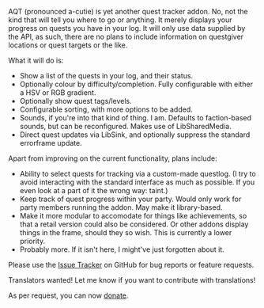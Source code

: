 AQT (pronounced a-cutie) is yet another quest tracker addon. No, not the kind that will tell you where to go or anything. It merely displays your progress on quests you have in your log. It will only use data supplied by the API, as such, there are no plans to include information on questgiver locations or quest targets or the like.

What it will do is:

* Show a list of the quests in your log, and their status.
* Optionally colour by difficulty/completion. Fully configurable with either a HSV or RGB gradient.
* Optionally show quest tags/levels.
* Configurable sorting, with more options to be added.
* Sounds, if you're into that kind of thing. I am. Defaults to faction-based sounds, but can be reconfigured. Makes use of LibSharedMedia.
* Direct quest updates via LibSink, and optionally suppress the standard errorframe update.

Apart from improving on the current functionality, plans include:

* Ability to select quests for tracking via a custom-made questlog. (I try to avoid interacting with the standard interface as much as possible. If you even look at a part of it the wrong way: taint.)
* Keep track of quest progress within your party. Would only work for party members running the addon. May make it library-based.
* Make it more modular to accomodate for things like achievements, so that a retail version could also be considered. Or other addons display things in the frame, should they so wish. This is currently a lower priority.
* Probably more. If it isn't here, I might've just forgotten about it.

Please use the [Issue Tracker](https://github.com/Aiue/AQT/issues) on GitHub for bug reports or feature requests.

Translators wanted! Let me know if you want to contribute with translations!

As per request, you can now [donate](https://paypal.me/JensNilssonSahlin).